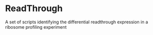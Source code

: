 # ReadThrough
A set of scripts identifying the differential readthrough expression in a ribosome profiling experiment
